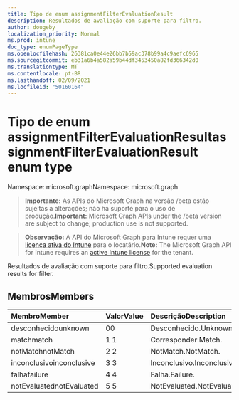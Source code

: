 ```yaml
---
title: Tipo de enum assignmentFilterEvaluationResult
description: Resultados de avaliação com suporte para filtro.
author: dougeby
localization_priority: Normal
ms.prod: intune
doc_type: enumPageType
ms.openlocfilehash: 26381ca0e44e26bb7b59ac378b99a4c9aefc6965
ms.sourcegitcommit: eb31a6b4a582a59b44df3453450a82fd366342d0
ms.translationtype: MT
ms.contentlocale: pt-BR
ms.lasthandoff: 02/09/2021
ms.locfileid: "50160164"
---
```

# <a name="assignmentfilterevaluationresult-enum-type"></a><span data-ttu-id="72fc4-103">Tipo de enum assignmentFilterEvaluationResult</span><span class="sxs-lookup"><span data-stu-id="72fc4-103">assignmentFilterEvaluationResult enum type</span></span>

<span data-ttu-id="72fc4-104">Namespace: microsoft.graph</span><span class="sxs-lookup"><span data-stu-id="72fc4-104">Namespace: microsoft.graph</span></span>

> <span data-ttu-id="72fc4-105">**Importante:** As APIs do Microsoft Graph na versão /beta estão sujeitas a alterações; não há suporte para o uso de produção.</span><span class="sxs-lookup"><span data-stu-id="72fc4-105">**Important:** Microsoft Graph APIs under the /beta version are subject to change; production use is not supported.</span></span>

> <span data-ttu-id="72fc4-106">**Observação:** A API do Microsoft Graph para Intune requer uma [licença ativa do Intune](https://go.microsoft.com/fwlink/?linkid=839381) para o locatário.</span><span class="sxs-lookup"><span data-stu-id="72fc4-106">**Note:** The Microsoft Graph API for Intune requires an [active Intune license](https://go.microsoft.com/fwlink/?linkid=839381) for the tenant.</span></span>

<span data-ttu-id="72fc4-107">Resultados de avaliação com suporte para filtro.</span><span class="sxs-lookup"><span data-stu-id="72fc4-107">Supported evaluation results for filter.</span></span>

## <a name="members"></a><span data-ttu-id="72fc4-108">Membros</span><span class="sxs-lookup"><span data-stu-id="72fc4-108">Members</span></span>
|<span data-ttu-id="72fc4-109">Membro</span><span class="sxs-lookup"><span data-stu-id="72fc4-109">Member</span></span>|<span data-ttu-id="72fc4-110">Valor</span><span class="sxs-lookup"><span data-stu-id="72fc4-110">Value</span></span>|<span data-ttu-id="72fc4-111">Descrição</span><span class="sxs-lookup"><span data-stu-id="72fc4-111">Description</span></span>|
|:---|:---|:---|
|<span data-ttu-id="72fc4-112">desconhecido</span><span class="sxs-lookup"><span data-stu-id="72fc4-112">unknown</span></span>|<span data-ttu-id="72fc4-113">0</span><span class="sxs-lookup"><span data-stu-id="72fc4-113">0</span></span>|<span data-ttu-id="72fc4-114">Desconhecido.</span><span class="sxs-lookup"><span data-stu-id="72fc4-114">Unknown.</span></span>|
|<span data-ttu-id="72fc4-115">match</span><span class="sxs-lookup"><span data-stu-id="72fc4-115">match</span></span>|<span data-ttu-id="72fc4-116">1 </span><span class="sxs-lookup"><span data-stu-id="72fc4-116">1</span></span>|<span data-ttu-id="72fc4-117">Corresponder.</span><span class="sxs-lookup"><span data-stu-id="72fc4-117">Match.</span></span>|
|<span data-ttu-id="72fc4-118">notMatch</span><span class="sxs-lookup"><span data-stu-id="72fc4-118">notMatch</span></span>|<span data-ttu-id="72fc4-119">2 </span><span class="sxs-lookup"><span data-stu-id="72fc4-119">2</span></span>|<span data-ttu-id="72fc4-120">NotMatch.</span><span class="sxs-lookup"><span data-stu-id="72fc4-120">NotMatch.</span></span>|
|<span data-ttu-id="72fc4-121">inconclusivo</span><span class="sxs-lookup"><span data-stu-id="72fc4-121">inconclusive</span></span>|<span data-ttu-id="72fc4-122">3 </span><span class="sxs-lookup"><span data-stu-id="72fc4-122">3</span></span>|<span data-ttu-id="72fc4-123">Inconclusivo.</span><span class="sxs-lookup"><span data-stu-id="72fc4-123">Inconclusive.</span></span>|
|<span data-ttu-id="72fc4-124">falha</span><span class="sxs-lookup"><span data-stu-id="72fc4-124">failure</span></span>|<span data-ttu-id="72fc4-125">4 </span><span class="sxs-lookup"><span data-stu-id="72fc4-125">4</span></span>|<span data-ttu-id="72fc4-126">Falha.</span><span class="sxs-lookup"><span data-stu-id="72fc4-126">Failure.</span></span>|
|<span data-ttu-id="72fc4-127">notEvaluated</span><span class="sxs-lookup"><span data-stu-id="72fc4-127">notEvaluated</span></span>|<span data-ttu-id="72fc4-128">5 </span><span class="sxs-lookup"><span data-stu-id="72fc4-128">5</span></span>|<span data-ttu-id="72fc4-129">NotEvaluated.</span><span class="sxs-lookup"><span data-stu-id="72fc4-129">NotEvaluated.</span></span>|





